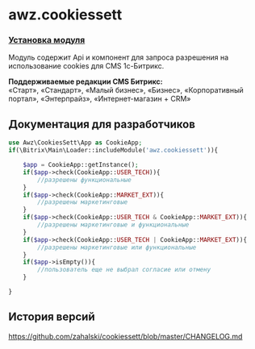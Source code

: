 # awz.cookiessett

### [Установка модуля](https://github.com/zahalski/cookiessett/tree/main/docs/install.md)


<!-- desc-start -->

Модуль содержит Api и компонент для запроса разрешения на использование cookies для CMS 1c-Битрикс.

**Поддерживаемые редакции CMS Битрикс:**<br>
«Старт», «Стандарт», «Малый бизнес», «Бизнес», «Корпоративный портал», «Энтерпрайз», «Интернет-магазин + CRM»

<!-- desc-end -->

<!-- dev-start -->

## Документация для разработчиков

```php
use Awz\CookiesSett\App as CookieApp;
if(\Bitrix\Main\Loader::includeModule('awz.cookiessett')){

	$app = CookieApp::getInstance();
	if($app->check(CookieApp::USER_TECH)){
		//разрешены функциональные
	}
	if($app->check(CookieApp::MARKET_EXT)){
		//разрешены маркетинговые
	}
	if($app->check(CookieApp::USER_TECH & CookieApp::MARKET_EXT)){
		//разрешены маркетинговые и функциональные
	}
	if($app->check(CookieApp::USER_TECH | CookieApp::MARKET_EXT)){
		//разрешены маркетинговые или функциональные
	}
	if($app->isEmpty()){
		//пользователь еще не выбрал согласие или отмену
	}

}
```

<!-- dev-end -->

<!-- cl-start -->
## История версий

https://github.com/zahalski/cookiessett/blob/master/CHANGELOG.md

<!-- cl-end -->

